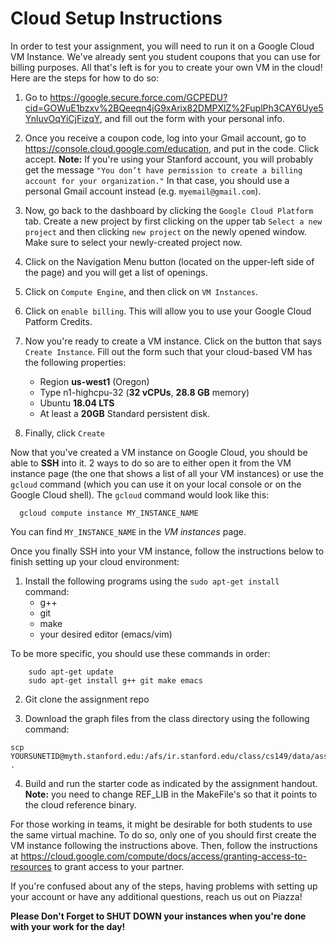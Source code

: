 # Cloud Setup Instructions #

In order to test your assignment, you will need to run it on a Google Cloud VM Instance. We've already sent you student coupons that you can use for billing purposes. All that's left is for you to create your own VM in the cloud! Here are the steps for how to do so: 

  1. Go to https://google.secure.force.com/GCPEDU?cid=GOWuE1bzxv%2BQeeqn4jG9xArix82DMPXlZ%2FuplPh3CAY6Uye5YnluvOqYiCjFizqY, and fill out the form with your personal info.
  
  2. Once you receive a coupon code, log into your Gmail account, go to https://console.cloud.google.com/education, and put in the code. Click accept. __Note:__ If you're using your Stanford account, you will probably get the message `"You don’t have permission to create a billing account for your organization."` In that case, you should use a personal Gmail account instead (e.g. `myemail@gmail.com`).
  
  3. Now, go back to the dashboard by clicking the `Google Cloud Platform` tab. Create a new project by first clicking on the upper tab `Select a new project` and then clicking `new project` on the newly opened window. Make sure to select your newly-created project now.
  
  4. Click on the Navigation Menu button (located on the upper-left side of the page) and you will get a list of openings. 
  
  5. Click on `Compute Engine`, and then click on `VM Instances`. 
  
  6. Click on `enable billing`. This will allow you to use your Google Cloud Patform Credits. 
  
  7. Now you're ready to create a VM instance. Click on the button that says `Create Instance`. Fill out the form such that your cloud-based VM has the following properties: 
       - Region __us-west1__ (Oregon)
       - Type n1-highcpu-32 (__32 vCPUs__, __28.8 GB__ memory) 
       - Ubuntu __18.04 LTS__  
       - At least a __20GB__ Standard persistent disk.

  8. Finally, click `Create` 
  
Now that you've created a VM instance on Google Cloud, you should be able to __SSH__ into it. 2 ways to do so are to either open it from the VM instance page (the one that shows a list of all your VM instances) or use the `gcloud` command (which you can use it on your local console or on the Google Cloud shell). The `gcloud` command would look like this: 

      gcloud compute instance MY_INSTANCE_NAME

You can find `MY_INSTANCE_NAME` in the *VM instances* page.

Once you finally SSH into your VM instance, follow the instructions below to finish setting up your cloud environment:

  1. Install the following programs using the `sudo apt-get install` command:
      - g++ 
      - git 
      - make
      - your desired editor (emacs/vim)
      
  To be more specific, you should use these commands in order:  
     
        sudo apt-get update
        sudo apt-get install g++ git make emacs
        
  2. Git clone the assignment repo 
  
  3. Download the graph files from the class directory using the following command: 
  
    scp YOURSUNETID@myth.stanford.edu:/afs/ir.stanford.edu/class/cs149/data/asst3_graphs/all_graphs.tgz .
  
  4. Build and run the starter code as indicated by the assignment handout. __Note:__ you need to change  REF_LIB in the MakeFile's so that it points to the cloud reference binary. 
  

For those working in teams, it might be desirable for both students to use the same virtual machine. To do so, only one of you should first create the VM instance following the instructions above. Then, follow the instructions at https://cloud.google.com/compute/docs/access/granting-access-to-resources to grant access to your partner. 

If you're confused about any of the steps, having problems with setting up your account or have any additional questions, reach us out on Piazza!
  
__Please Don't Forget to SHUT DOWN your instances when you're done with your work for the day!__

